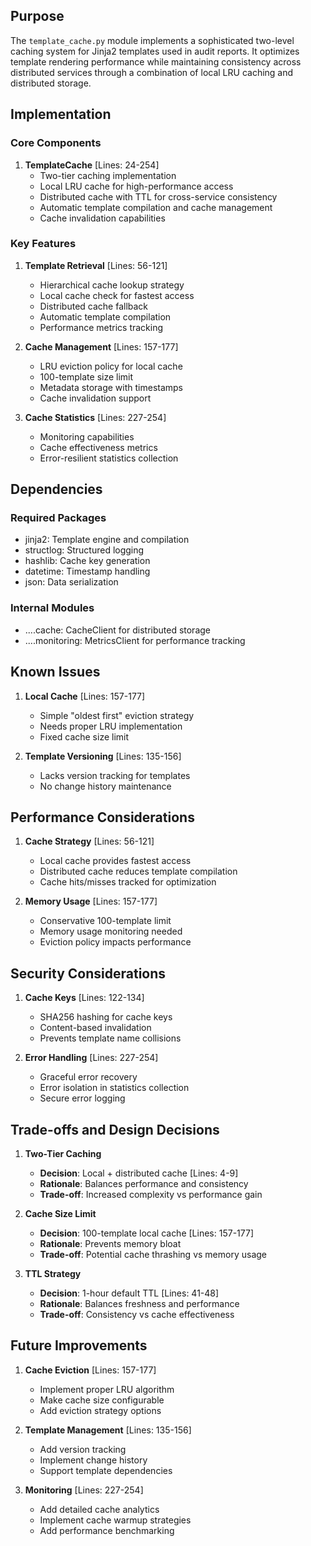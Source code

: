## Purpose

The `template_cache.py` module implements a sophisticated two-level caching system for Jinja2 templates used in audit reports. It optimizes template rendering performance while maintaining consistency across distributed services through a combination of local LRU caching and distributed storage.

## Implementation

### Core Components

1. **TemplateCache** [Lines: 24-254]
   - Two-tier caching implementation
   - Local LRU cache for high-performance access
   - Distributed cache with TTL for cross-service consistency
   - Automatic template compilation and cache management
   - Cache invalidation capabilities

### Key Features

1. **Template Retrieval** [Lines: 56-121]

   - Hierarchical cache lookup strategy
   - Local cache check for fastest access
   - Distributed cache fallback
   - Automatic template compilation
   - Performance metrics tracking

2. **Cache Management** [Lines: 157-177]

   - LRU eviction policy for local cache
   - 100-template size limit
   - Metadata storage with timestamps
   - Cache invalidation support

3. **Cache Statistics** [Lines: 227-254]
   - Monitoring capabilities
   - Cache effectiveness metrics
   - Error-resilient statistics collection

## Dependencies

### Required Packages

- jinja2: Template engine and compilation
- structlog: Structured logging
- hashlib: Cache key generation
- datetime: Timestamp handling
- json: Data serialization

### Internal Modules

- ....cache: CacheClient for distributed storage
- ....monitoring: MetricsClient for performance tracking

## Known Issues

1. **Local Cache** [Lines: 157-177]

   - Simple "oldest first" eviction strategy
   - Needs proper LRU implementation
   - Fixed cache size limit

2. **Template Versioning** [Lines: 135-156]
   - Lacks version tracking for templates
   - No change history maintenance

## Performance Considerations

1. **Cache Strategy** [Lines: 56-121]

   - Local cache provides fastest access
   - Distributed cache reduces template compilation
   - Cache hits/misses tracked for optimization

2. **Memory Usage** [Lines: 157-177]
   - Conservative 100-template limit
   - Memory usage monitoring needed
   - Eviction policy impacts performance

## Security Considerations

1. **Cache Keys** [Lines: 122-134]

   - SHA256 hashing for cache keys
   - Content-based invalidation
   - Prevents template name collisions

2. **Error Handling** [Lines: 227-254]
   - Graceful error recovery
   - Error isolation in statistics collection
   - Secure error logging

## Trade-offs and Design Decisions

1. **Two-Tier Caching**

   - **Decision**: Local + distributed cache [Lines: 4-9]
   - **Rationale**: Balances performance and consistency
   - **Trade-off**: Increased complexity vs performance gain

2. **Cache Size Limit**

   - **Decision**: 100-template local cache [Lines: 157-177]
   - **Rationale**: Prevents memory bloat
   - **Trade-off**: Potential cache thrashing vs memory usage

3. **TTL Strategy**
   - **Decision**: 1-hour default TTL [Lines: 41-48]
   - **Rationale**: Balances freshness and performance
   - **Trade-off**: Consistency vs cache effectiveness

## Future Improvements

1. **Cache Eviction** [Lines: 157-177]

   - Implement proper LRU algorithm
   - Make cache size configurable
   - Add eviction strategy options

2. **Template Management** [Lines: 135-156]

   - Add version tracking
   - Implement change history
   - Support template dependencies

3. **Monitoring** [Lines: 227-254]
   - Add detailed cache analytics
   - Implement cache warmup strategies
   - Add performance benchmarking
